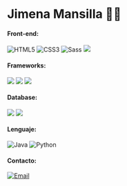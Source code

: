 # Jimena Mansilla 👩‍💻

#### Front-end:
![HTML5](https://img.shields.io/badge/-HTML5-%23E44D27?style=flat-square&logo=html5&logoColor=ffffff)
![CSS3](https://img.shields.io/badge/-CSS3-%231572B6?style=flat-square&logo=css3)
![Sass](https://img.shields.io/badge/-Sass-%23CC6699?style=flat-square&logo=sass&logoColor=ffffff)
<img src="https://img.shields.io/badge/-JavaScript-eed718?style=flat&logo=javascript&logoColor=ffffff">


#### Frameworks:
<img src="https://img.shields.io/badge/-Node.js-3C873A?style=flat&logo=Node.js&logoColor=white"> <img src="https://img.shields.io/badge/-Bootstrap-563D7C?style=flat&logo=bootstrap&logoColor=white"> <img src="https://img.shields.io/badge/-django-black?style=flat&logo=django">

#### Database:
<img src="https://img.shields.io/badge/-MySQL-F29111?style=flat&logo=mysql&logoColor=FFFFFF"> <img src="https://img.shields.io/badge/-MongoDB-4DB33D?style=flat&logo=mongodb&logoColor=FFFFFF">

#### Lenguaje:
![Java](https://img.shields.io/badge/Java-orange?style=flat&logo=java&logoColor=white&link=https://github.com/pranjaljain0)
![Python](http://img.shields.io/badge/-Python-3776AB?style=flat-square&logo=python&logoColor=ffff4a)

#### Contacto:
[![Email](https://img.shields.io/badge/-Email-c14438?style=flat&logo=Gmail&logoColor=white&link=mailto:mail@brennanbrown.ca)](mailto:mansillajime6@gmail.com)



